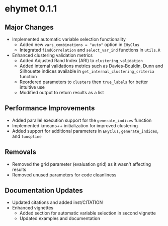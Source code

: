 # ehymet 0.1.1

## Major Changes
- Implemented automatic variable selection functionality
  - Added new `vars_combinations = "auto"` option in `EHyClus`
  - Integrated `findCorrelation` and `select_var_ind` functions in `utils.R`
- Enhanced clustering validation metrics
  - Added Adjusted Rand Index (ARI) to `clustering_validation`
  - Added internal validations metrics such as Davies-Bouldin, Dunn and Silhouette
    indices available in `get_internal_clustering_criteria` function
  - Reordered parameters to `clusters` then `true_labels` for better intuitive use
  - Modified output to return results as a list

## Performance Improvements
- Added parallel execution support for the `generate_indices` function
- Implemented kmeans++ initialization for improved clustering
- Added support for additional parameters in `EHyClus`, `generate_indices`, and `funspline`

## Removals
- Removed the grid parameter (evaluation grid) as it wasn't affecting results
- Removed unused parameters for code cleanliness

## Documentation Updates
- Updated citations and added inst/CITATION
- Enhanced vignettes
  - Added section for automatic variable selection in second vignette
  - Updated examples and documentation

